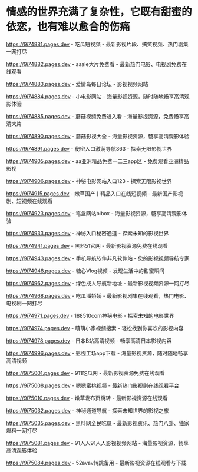 # 情感的世界充满了复杂性，它既有甜蜜的依恋，也有难以愈合的伤痛

https://9i74881.pages.dev - 吃瓜短视频 - 最新影视片段、搞笑视频、热门剧集一网打尽

https://9i74882.pages.dev - aaale大片免费看 - 最新热门电影、电视剧免费在线观看

https://9i74883.pages.dev - 爱情岛每日论坛 - 影视视频网站

https://9i74884.pages.dev - 小电影网站 - 海量影视资源，随时随地畅享高清观影体验

https://9i74885.pages.dev - 蘑菇视频免费进入看 - 海量影视资源，免费畅享高清大片

https://9i74890.pages.dev - 蘑菇影视大全 - 海量影视资源，畅享高清观影体验

https://9i74891.pages.dev - 秘密入口激萌导航363 - 探索无限影视世界

https://9i74905.pages.dev - aa亚洲精品免费一二三app区 - 免费观看亚洲精品影视

https://9i74906.pages.dev - 神秘电影网站入口123 - 探索无限影视世界

https://9i74915.pages.dev - 嫩草国产丨精品入口在线短视频 - 最新国产影视剧、短视频在线观看

https://9i74923.pages.dev - 笔盒网站bibox - 海量影视资源，畅享高清观影体验

https://9i74933.pages.dev - 神秘入口秘密通道 - 探索未知的影视世界

https://9i74941.pages.dev - 黑料51官网 - 最新影视资源免费在线观看

https://9i74943.pages.dev - 手机导航软件非凡软件站 - 您的影视视频导航专家

https://9i74948.pages.dev - 糖心Vlog视频 - 发现生活中的甜蜜瞬间

https://9i74962.pages.dev - 绿色成人导航新地址 - 最新影视视频资源一网打尽

https://9i74968.pages.dev - 吃瓜潘娇娇 - 最新影视剧集在线观看，热门电影、电视剧一网打尽

https://9i74971.pages.dev - 188510com神秘电影 - 探索未知的电影世界

https://9i74974.pages.dev - 萌萌小家视频搜索 - 轻松找到你喜欢的影视内容

https://9i74978.pages.dev - 日本B站高清视频 - 畅享高清日本影视内容

https://9i74996.pages.dev - 影视工场app下载 - 海量影视资源，随时随地畅享高清视频

https://9i75001.pages.dev - 911吃瓜网 - 最新影视资源免费在线观看

https://9i75008.pages.dev - 嗯嗯蜜桃视频 - 最新热门影视剧在线观看平台

https://9i75010.pages.dev - 嫩草发布页跳转 - 最新影视资源在线观看

https://9i75032.pages.dev - 神秘通道导航 - 探索未知世界的影视之旅

https://9i75035.pages.dev - 黑料网全民吃瓜 - 最新影视资讯、热门八卦、独家爆料一网打尽

https://9i75081.pages.dev - 91人人91人人影视视频网站 - 海量影视资源，畅享高清观影体验

https://9i75084.pages.dev - 52avav转跳备用 - 最新影视资源在线观看与下载
